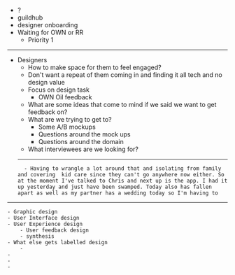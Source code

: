 - ?
- guildhub
- designer onboarding
- Waiting for OWN or RR
	- Priority 1
- ---
- Designers
	- How to make space for them to feel engaged?
	- Don't want a repeat of them coming in and finding it all tech and no design value
	- Focus on design task
		- OWN Oil feedback
	- What are some ideas that come to mind if we said we want to get feedback on?
	- What are we trying to get to?
		- Some A/B mockups
		- Questions around the mock ups
		- Questions around the domain
	- What interviewees are we looking for?
	- ---
		- Having to wrangle a lot around that and isolating from family and covering  kid care since they can't go anywhere now either. So at the moment I've talked to Chris and next up is the app. I had it up yesterday and just have been swamped. Today also has fallen apart as well as my partner has a wedding today so I'm having to
- ---
	- Graphic design
	- User Interface design
	- User Experience design
		- User feedback design
		- synthesis
	- What else gets labelled design
		-
	-
	-
	-